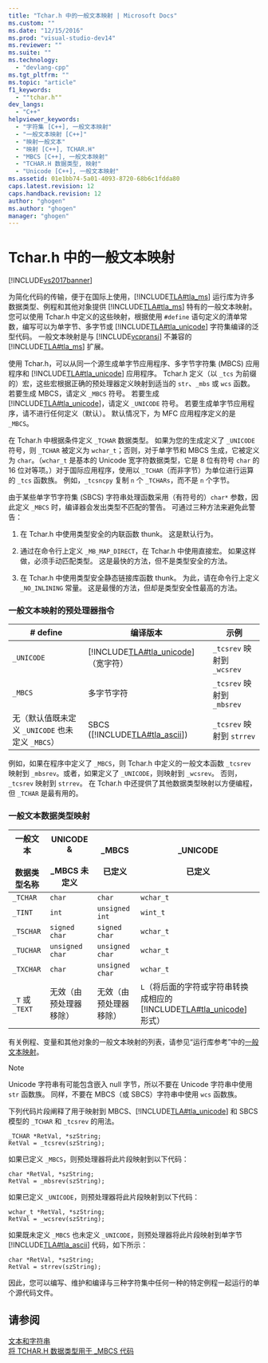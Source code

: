 ```yaml
---
title: "Tchar.h 中的一般文本映射 | Microsoft Docs"
ms.custom: ""
ms.date: "12/15/2016"
ms.prod: "visual-studio-dev14"
ms.reviewer: ""
ms.suite: ""
ms.technology: 
  - "devlang-cpp"
ms.tgt_pltfrm: ""
ms.topic: "article"
f1_keywords: 
  - ""tchar.h""
dev_langs: 
  - "C++"
helpviewer_keywords: 
  - "字符集 [C++], 一般文本映射"
  - "一般文本映射 [C++]"
  - "映射一般文本"
  - "映射 [C++], TCHAR.H"
  - "MBCS [C++], 一般文本映射"
  - "TCHAR.H 数据类型, 映射"
  - "Unicode [C++], 一般文本映射"
ms.assetid: 01e1bb74-5a01-4093-8720-68b6c1fdda80
caps.latest.revision: 12
caps.handback.revision: 12
author: "ghogen"
ms.author: "ghogen"
manager: "ghogen"
---
```

# Tchar.h 中的一般文本映射
[!INCLUDE[vs2017banner](../assembler/inline/includes/vs2017banner.md)]

为简化代码的传输，便于在国际上使用，[!INCLUDE[TLA#tla_ms](../Token/TLA%23tla_ms_md.md)] 运行库为许多数据类型、例程和其他对象提供 [!INCLUDE[TLA#tla_ms](../Token/TLA%23tla_ms_md.md)] 特有的一般文本映射。  您可以使用 Tchar.h 中定义的这些映射，根据使用 `#define` 语句定义的清单常数，编写可以为单字节、多字节或 [!INCLUDE[TLA#tla_unicode](../cpp/includes/tlasharptla_unicode_md.md)] 字符集编译的泛型代码。  一般文本映射是与 [!INCLUDE[vcpransi](../preprocessor/includes/vcpransi_md.md)] 不兼容的 [!INCLUDE[TLA#tla_ms](../Token/TLA%23tla_ms_md.md)] 扩展。  
  
 使用 Tchar.h，可以从同一个源生成单字节应用程序、多字节字符集 \(MBCS\) 应用程序和 [!INCLUDE[TLA#tla_unicode](../cpp/includes/tlasharptla_unicode_md.md)] 应用程序。  Tchar.h 定义（以 `_tcs` 为前缀的）宏，这些宏根据正确的预处理器定义映射到适当的 `str`、`_mbs` 或 `wcs` 函数。  若要生成 MBCS，请定义 `_MBCS` 符号。  若要生成 [!INCLUDE[TLA#tla_unicode](../cpp/includes/tlasharptla_unicode_md.md)]，请定义 `_UNICODE` 符号。  若要生成单字节应用程序，请不进行任何定义（默认）。  默认情况下，为 MFC 应用程序定义的是 `_MBCS`。  
  
 在 Tchar.h 中根据条件定义 `_TCHAR` 数据类型。  如果为您的生成定义了 `_UNICODE` 符号，则 `_TCHAR` 被定义为 `wchar_t`；否则，对于单字节和 MBCS 生成，它被定义为 `char`。（`wchar_t` 是基本的 Unicode 宽字符数据类型，它是 8 位有符号 `char` 的 16 位对等项。）对于国际应用程序，使用以 `_TCHAR`（而非字节）为单位进行运算的 `_tcs` 函数族。  例如，`_tcsncpy` 复制 `n` 个 `_TCHARs`，而不是 `n` 个字节。  
  
 由于某些单字节字符集 \(SBCS\) 字符串处理函数采用（有符号的）`char*` 参数，因此定义 `_MBCS` 时，编译器会发出类型不匹配的警告。  可通过三种方法来避免此警告：  
  
1.  在 Tchar.h 中使用类型安全的内联函数 thunk。  这是默认行为。  
  
2.  通过在命令行上定义 `_MB_MAP_DIRECT`，在 Tchar.h 中使用直接宏。  如果这样做，必须手动匹配类型。  这是最快的方法，但不是类型安全的方法。  
  
3.  在 Tchar.h 中使用类型安全静态链接库函数 thunk。  为此，请在命令行上定义 `_NO_INLINING` 常量。  这是最慢的方法，但却是类型安全性最高的方法。  
  
### 一般文本映射的预处理器指令  
  
|\# define|编译版本|示例|  
|---------------|----------|--------|  
|`_UNICODE`|[!INCLUDE[TLA#tla_unicode](../cpp/includes/tlasharptla_unicode_md.md)]（宽字符）|`_tcsrev` 映射到 `_wcsrev`|  
|`_MBCS`|多字节字符|`_tcsrev` 映射到 `_mbsrev`|  
|无（默认值既未定义 `_UNICODE` 也未定义 `_MBCS`）|SBCS \([!INCLUDE[TLA#tla_ascii](../text/includes/tlasharptla_ascii_md.md)]\)|`_tcsrev` 映射到 `strrev`|  
  
 例如，如果在程序中定义了 `_MBCS`，则 Tchar.h 中定义的一般文本函数 `_tcsrev` 映射到 `_mbsrev`。或者，如果定义了 `_UNICODE`，则映射到 `_wcsrev`。  否则，`_tcsrev` 映射到 `strrev`。  在 Tchar.h 中还提供了其他数据类型映射以方便编程，但 `_TCHAR` 是最有用的。  
  
### 一般文本数据类型映射  
  
|一般文本<br /><br /> 数据类型名称|UNICODE &<br /><br /> \_MBCS 未定义|\_MBCS<br /><br /> 已定义|\_UNICODE<br /><br /> 已定义|  
|---------------------|------------------------------|--------------------|-----------------------|  
|`_TCHAR`|`char`|`char`|`wchar_t`|  
|`_TINT`|`int`|`unsigned int`|`wint_t`|  
|`_TSCHAR`|`signed char`|`signed char`|`wchar_t`|  
|`_TUCHAR`|`unsigned char`|`unsigned char`|`wchar_t`|  
|`_TXCHAR`|`char`|`unsigned char`|`wchar_t`|  
|`_T` 或 `_TEXT`|无效（由预处理器移除）|无效（由预处理器移除）|`L`（将后面的字符或字符串转换成相应的 [!INCLUDE[TLA#tla_unicode](../cpp/includes/tlasharptla_unicode_md.md)] 形式）|  
  
 有关例程、变量和其他对象的一般文本映射的列表，请参见“运行库参考”中的[一般文本映射](../c-runtime-library/generic-text-mappings.md)。  
  
> [!NOTE]
>  Unicode 字符串有可能包含嵌入 null 字节，所以不要在 Unicode 字符串中使用 `str` 函数族。  同样，不要在 MBCS（或 SBCS）字符串中使用 `wcs` 函数族。  
  
 下列代码片段阐释了用于映射到 MBCS、[!INCLUDE[TLA#tla_unicode](../cpp/includes/tlasharptla_unicode_md.md)] 和 SBCS 模型的 `_TCHAR` 和 `_tcsrev` 的用法。  
  
```  
_TCHAR *RetVal, *szString;  
RetVal = _tcsrev(szString);  
```  
  
 如果已定义 `_MBCS`，则预处理器将此片段映射到以下代码：  
  
```  
char *RetVal, *szString;  
RetVal = _mbsrev(szString);  
```  
  
 如果已定义 `_UNICODE`，则预处理器将此片段映射到以下代码：  
  
```  
wchar_t *RetVal, *szString;  
RetVal = _wcsrev(szString);  
```  
  
 如果既未定义 `_MBCS` 也未定义 `_UNICODE`，则预处理器将此片段映射到单字节 [!INCLUDE[TLA#tla_ascii](../text/includes/tlasharptla_ascii_md.md)] 代码，如下所示：  
  
```  
char *RetVal, *szString;  
RetVal = strrev(szString);  
```  
  
 因此，您可以编写、维护和编译与三种字符集中任何一种的特定例程一起运行的单个源代码文件。  
  
## 请参阅  
 [文本和字符串](../text/text-and-strings-in-visual-cpp.md)   
 [将 TCHAR.H 数据类型用于 \_MBCS 代码](../text/using-tchar-h-data-types-with-mbcs-code.md)